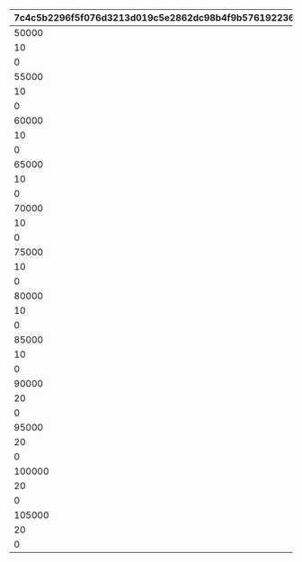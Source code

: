 |7c4c5b2296f5f076d3213d019c5e2862dc98b4f9b576192236e8bfb1a5dfcf52|f6e067dff63728af28b326c20d9566bfffe702135f847b1df2c4499253230789|2f3e38472d228bd6247d04fd31da6ad3a3ae4028a08af9f0a8feaaf04b4b9d2d|6d819b34f4b1e017b7a866b902b22cf758d83d5cfb3d13a019b8aaae06d370eb|7c8738d2b151020d3dbddf55f2aad047ea133eb88c910e90a866d00287f01589|08115d0245e96140a95c6c49e868ee96f145fcc991d82ccb97220f28f6c705d9|
| --- | --- | --- | --- | --- | --- |
|50000|1|50000|1|26202|2|
|10|1|10|2|90013|2|
|0|1|1|3|26203|2|
|55000|2|55000|4|26202|2|
|10|2|10|5|90013|2|
|0|2|1|6|26203|2|
|60000|3|60000|7|26202|2|
|10|3|10|8|90013|2|
|0|3|1|9|26203|2|
|65000|4|65000|10|26202|2|
|10|4|10|11|90013|2|
|0|4|1|12|26203|2|
|70000|5|70000|13|26202|2|
|10|5|10|14|90013|2|
|0|5|1|15|26203|2|
|75000|6|75000|16|26202|2|
|10|6|10|17|90013|2|
|0|6|1|18|26203|2|
|80000|7|80000|19|26202|2|
|10|7|10|20|90013|2|
|0|7|1|21|26203|2|
|85000|8|85000|22|26202|2|
|10|8|10|23|90013|2|
|0|8|1|24|26203|2|
|90000|9|90000|25|26202|2|
|20|9|20|26|90013|2|
|0|9|1|27|26203|2|
|95000|10|95000|28|26202|2|
|20|10|20|29|90013|2|
|0|10|1|30|26203|2|
|100000|11|100000|31|26202|2|
|20|11|20|32|90013|2|
|0|11|1|33|26203|2|
|105000|12|105000|34|26202|2|
|20|12|20|35|90013|2|
|0|12|1|36|26203|2|